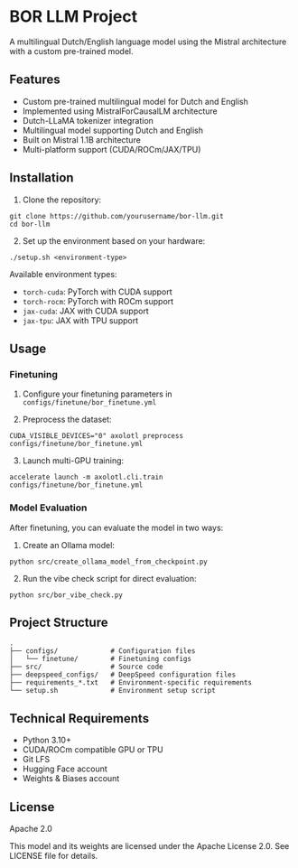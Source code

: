 # BOR LLM Project

A multilingual Dutch/English language model using the Mistral architecture with a custom pre-trained model.

## Features

- Custom pre-trained multilingual model for Dutch and English
- Implemented using MistralForCausalLM architecture
- Dutch-LLaMA tokenizer integration
- Multilingual model supporting Dutch and English
- Built on Mistral 1.1B architecture
- Multi-platform support (CUDA/ROCm/JAX/TPU)

## Installation

1. Clone the repository:
```
git clone https://github.com/yourusername/bor-llm.git
cd bor-llm
```

2. Set up the environment based on your hardware:
```
./setup.sh <environment-type>
```

Available environment types:
- `torch-cuda`: PyTorch with CUDA support
- `torch-rocm`: PyTorch with ROCm support  
- `jax-cuda`: JAX with CUDA support
- `jax-tpu`: JAX with TPU support

## Usage

### Finetuning

1. Configure your finetuning parameters in `configs/finetune/bor_finetune.yml`

2. Preprocess the dataset:
```
CUDA_VISIBLE_DEVICES="0" axolotl preprocess configs/finetune/bor_finetune.yml
```
3. Launch multi-GPU training:
```
accelerate launch -m axolotl.cli.train configs/finetune/bor_finetune.yml
```

### Model Evaluation

After finetuning, you can evaluate the model in two ways:

1. Create an Ollama model:
```
python src/create_ollama_model_from_checkpoint.py
```

2. Run the vibe check script for direct evaluation:
```
python src/bor_vibe_check.py
```

## Project Structure

```
.
├── configs/             # Configuration files
│   └── finetune/        # Finetuning configs
├── src/                 # Source code
├── deepspeed_configs/   # DeepSpeed configuration files
├── requirements_*.txt   # Environment-specific requirements
└── setup.sh             # Environment setup script
```

## Technical Requirements

- Python 3.10+
- CUDA/ROCm compatible GPU or TPU
- Git LFS
- Hugging Face account
- Weights & Biases account

## License
Apache 2.0

This model and its weights are licensed under the Apache License 2.0. See LICENSE file for details.